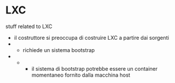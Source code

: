# LXC
stuff related to LXC

- il costruttore si preoccupa di costruire LXC a partire dai sorgenti
- - richiede un sistema bootstrap
- - - il sistema di bootstrap potrebbe essere un container momentaneo fornito dalla macchina host
